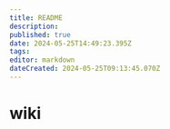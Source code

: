 ```yaml
---
title: README
description: 
published: true
date: 2024-05-25T14:49:23.395Z
tags: 
editor: markdown
dateCreated: 2024-05-25T09:13:45.070Z
---
```


# wiki
